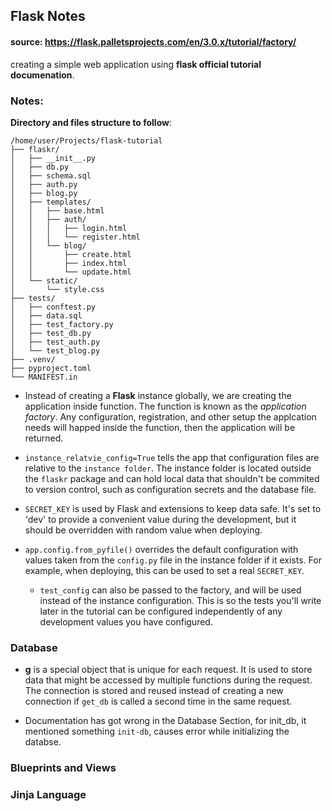 ## Flask Notes
#### source: https://flask.palletsprojects.com/en/3.0.x/tutorial/factory/

creating a simple web application using **flask official tutorial documenation**.

### Notes:

**Directory and files structure to follow**:

```
/home/user/Projects/flask-tutorial
├── flaskr/
│   ├── __init__.py
│   ├── db.py
│   ├── schema.sql
│   ├── auth.py
│   ├── blog.py
│   ├── templates/
│   │   ├── base.html
│   │   ├── auth/
│   │   │   ├── login.html
│   │   │   └── register.html
│   │   └── blog/
│   │       ├── create.html
│   │       ├── index.html
│   │       └── update.html
│   └── static/
│       └── style.css
├── tests/
│   ├── conftest.py
│   ├── data.sql
│   ├── test_factory.py
│   ├── test_db.py
│   ├── test_auth.py
│   └── test_blog.py
├── .venv/
├── pyproject.toml
└── MANIFEST.in
```

- Instead of creating a **Flask** instance globally, we are creating the application inside function. The function is known as the *application factory*. Any configuration, registration, and other setup the applcation needs will happed inside the function, then the application will be returned.

- `instance_relatvie_config=True` tells the app that configuration files are relative to the `instance folder`. The instance folder is located outside the `flaskr` package and can hold local data that shouldn't be commited to version control, such as configuration secrets and the database file.

- `SECRET_KEY` is used by Flask and extensions to keep data safe. It's set to 'dev' to provide a convenient value during the development, but it should be overridden with random value when deploying.

- `app.config.from_pyfile()` overrides the default configuration with values taken from the `config.py` file in the instance folder if it exists. For example, when deploying, this can be used to set a real `SECRET_KEY`.

    - `test_config` can also be passed to the factory, and will be used instead of the instance configuration. This is so the tests you'll write later in the tutorial can be configured independently of any development values you have configured.

### Database

- **g** is a special object that is unique for each request. It is used to store data that might be accessed by multiple functions during the request. The connection is stored and reused instead of creating a new connection if `get_db` is called a second time in the same request.

- Documentation has got wrong in the Database Section, for init_db, it mentioned something `init-db`, causes error while initializing the databse.

### Blueprints and Views

### Jinja Language


